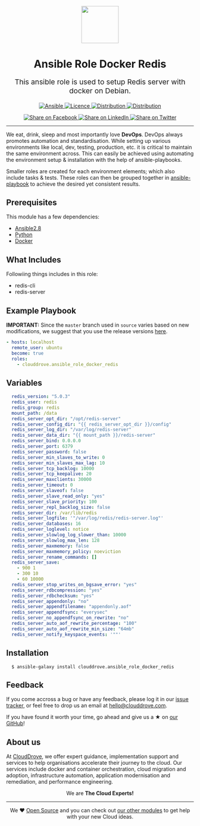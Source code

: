 <!-- This file was automatically generated by the `geine`. Make all changes to `README.yaml` and run `make readme` to rebuild this file. -->


<p align="center"> <img src="https://user-images.githubusercontent.com/50652676/62451340-ba925480-b78b-11e9-99f0-13a8a9cc0afa.png" width="100" height="100"></p>

<h1 align="center">
    Ansible Role Docker Redis
</h1>

<p align="center" style="font-size: 1.2rem;">
    This ansible role is used to setup Redis server with docker on Debian.
     </p>

<p align="center">

<a href="https://www.ansible.com">
  <img src="https://img.shields.io/badge/Ansible-2.8-green?style=flat&logo=ansible" alt="Ansible">
</a>
<a href="LICENSE.md">
  <img src="https://img.shields.io/badge/License-MIT-blue.svg" alt="Licence">
</a>
<a href="https://ubuntu.com/">
  <img src="https://img.shields.io/badge/ubuntu-16.x-orange?style=flat&logo=ubuntu" alt="Distribution">
</a>
<a href="https://ubuntu.com/">
  <img src="https://img.shields.io/badge/ubuntu-18.x-orange?style=flat&logo=ubuntu" alt="Distribution">
</a>


</p>
<p align="center">

<a href='https://facebook.com/sharer/sharer.php?u=https://github.com/clouddrove/ansible-role-docker-redis'>
  <img title="Share on Facebook" src="https://user-images.githubusercontent.com/50652676/62817743-4f64cb80-bb59-11e9-90c7-b057252ded50.png" />
</a>
<a href='https://www.linkedin.com/shareArticle?mini=true&title=Ansible+Role+Docker+Redis&url=https://github.com/clouddrove/ansible-role-docker-redis'>
  <img title="Share on LinkedIn" src="https://user-images.githubusercontent.com/50652676/62817742-4e339e80-bb59-11e9-87b9-a1f68cae1049.png" />
</a>
<a href='https://twitter.com/intent/tweet/?text=Ansible+Role+Docker+Redis&url=https://github.com/clouddrove/ansible-role-docker-redis'>
  <img title="Share on Twitter" src="https://user-images.githubusercontent.com/50652676/62817740-4c69db00-bb59-11e9-8a79-3580fbbf6d5c.png" />
</a>

</p>
<hr>



We eat, drink, sleep and most importantly love **DevOps**. DevOps always promotes automation and standardisation. While setting up various environments like local, dev, testing, production, etc. it is critical to maintain the same environment across. This can easily be achieved using automating the environment setup & installation with the help of ansible-playbooks.

Smaller roles are created for each environment elements; which also include tasks & tests. These roles can then be grouped together in [ansible-playbook](https://docs.ansible.com/ansible/latest/user_guide/playbooks_intro.html) to achieve the desired yet consistent results.



## Prerequisites

This module has a few dependencies:

- [Ansible2.8](https://docs.ansible.com/ansible/latest/installation_guide/intro_installation.html)
- [Python](https://www.python.org/downloads)
- [Docker](https://docs.docker.com/install/linux/docker-ce/ubuntu)




## What Includes

Followiing things includes in this role:
- redis-cli
- redis-server







## Example Playbook

**IMPORTANT:** Since the `master` branch used in `source` varies based on new modifications, we suggest that you use the release versions [here](https://github.com/clouddrove/ansible-role-docker-redis/releases).


```yaml
- hosts: localhost
  remote_user: ubuntu
  become: true
  roles:
    - clouddrove.ansible_role_docker_redis
```


## Variables

```yaml
  redis_version: "5.0.3"
  redis_user: redis
  redis_group: redis
  mount_path: /data
  redis_server_opt_dir: "/opt/redis-server"
  redis_server_config_dir: "{{ redis_server_opt_dir }}/config"
  redis_server_log_dir: "/var/log/redis-server"
  redis_server_data_dir: "{{ mount_path }}/redis-server"
  redis_server_bind: 0.0.0.0
  redis_server_port: 6379
  redis_server_password: false
  redis_server_min_slaves_to_write: 0
  redis_server_min_slaves_max_lag: 10
  redis_server_tcp_backlog: 10000
  redis_server_tcp_keepalive: 20
  redis_server_maxclients: 30000
  redis_server_timeout: 0
  redis_server_slaveof: false
  redis_server_slave_read_only: "yes"
  redis_server_slave_priority: 100
  redis_server_repl_backlog_size: false
  redis_server_dir: /var/lib/redis
  redis_server_logfile: '"/var/log/redis/redis-server.log"'
  redis_server_databases: 16
  redis_server_loglevel: notice
  redis_server_slowlog_log_slower_than: 10000
  redis_server_slowlog_max_len: 128
  redis_server_maxmemory: false
  redis_server_maxmemory_policy: noeviction
  redis_server_rename_commands: []
  redis_server_save:
    - 900 1
    - 300 10
    - 60 10000
  redis_server_stop_writes_on_bgsave_error: "yes"
  redis_server_rdbcompression: "yes"
  redis_server_rdbchecksum: "yes"
  redis_server_appendonly: "no"
  redis_server_appendfilename: "appendonly.aof"
  redis_server_appendfsync: "everysec"
  redis_server_no_appendfsync_on_rewrite: "no"
  redis_server_auto_aof_rewrite_percentage: "100"
  redis_server_auto_aof_rewrite_min_size: "64mb"
  redis_server_notify_keyspace_events: '""'
```


## Installation

```console
  $ ansible-galaxy install clouddrove.ansible_role_docker_redis
```






## Feedback
If you come accross a bug or have any feedback, please log it in our [issue tracker](https://github.com/clouddrove/ansible-role-docker-redis/issues), or feel free to drop us an email at [hello@clouddrove.com](mailto:hello@clouddrove.com).

If you have found it worth your time, go ahead and give us a ★ on [our GitHub](https://github.com/clouddrove/ansible-role-docker-redis)!

## About us

At [CloudDrove][website], we offer expert guidance, implementation support and services to help organisations accelerate their journey to the cloud. Our services include docker and container orchestration, cloud migration and adoption, infrastructure automation, application modernisation and remediation, and performance engineering.

<p align="center">We are <b> The Cloud Experts!</b></p>
<hr />
<p align="center">We ❤️  <a href="https://github.com/clouddrove">Open Source</a> and you can check out <a href="https://github.com/clouddrove">our other modules</a> to get help with your new Cloud ideas.</p>

  [website]: https://clouddrove.com
  [github]: https://github.com/clouddrove
  [linkedin]: https://cpco.io/linkedin
  [twitter]: https://twitter.com/clouddrove/
  [email]: https://clouddrove.com/contact-us.html
  [terraform_modules]: https://github.com/clouddrove?utf8=%E2%9C%93&q=terraform-&type=&language=
